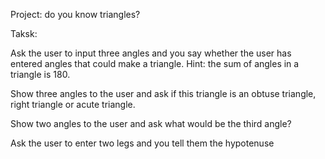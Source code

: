 Project: do you know triangles?

Taksk:

Ask the user to input three angles and you say whether the user has entered angles that could make a triangle. Hint: the sum of angles in a triangle is 180.

Show three angles to the user and ask if this triangle is an obtuse triangle, right triangle or acute triangle.

Show two angles to the user and ask what would be the third angle?

Ask the user to enter two legs and you tell them the hypotenuse
